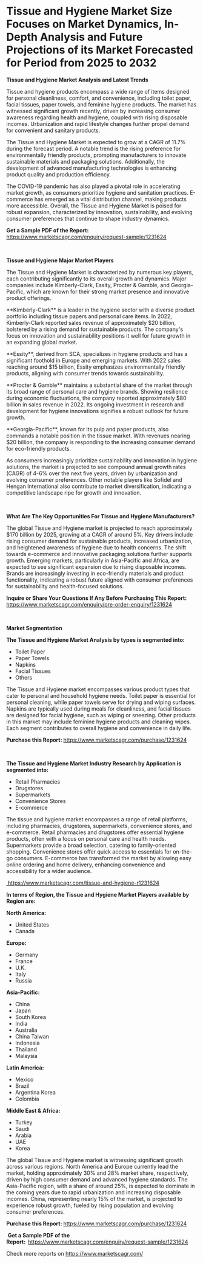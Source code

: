 <p><h1>Tissue and Hygiene Market Size Focuses on Market Dynamics, In-Depth Analysis and Future Projections of its Market Forecasted for Period from 2025 to 2032</h1></p><p><strong>Tissue and Hygiene Market Analysis and Latest Trends</strong></p>
<p><p>Tissue and hygiene products encompass a wide range of items designed for personal cleanliness, comfort, and convenience, including toilet paper, facial tissues, paper towels, and feminine hygiene products. The market has witnessed significant growth recently, driven by increasing consumer awareness regarding health and hygiene, coupled with rising disposable incomes. Urbanization and rapid lifestyle changes further propel demand for convenient and sanitary products.</p><p>The Tissue and Hygiene Market is expected to grow at a CAGR of 11.7% during the forecast period. A notable trend is the rising preference for environmentally friendly products, prompting manufacturers to innovate sustainable materials and packaging solutions. Additionally, the development of advanced manufacturing technologies is enhancing product quality and production efficiency.</p><p>The COVID-19 pandemic has also played a pivotal role in accelerating market growth, as consumers prioritize hygiene and sanitation practices. E-commerce has emerged as a vital distribution channel, making products more accessible. Overall, the Tissue and Hygiene Market is poised for robust expansion, characterized by innovation, sustainability, and evolving consumer preferences that continue to shape industry dynamics.</p></p>
<p><strong>Get a Sample PDF of the Report:&nbsp;</strong> <a href="https://www.marketscagr.com/enquiry/request-sample/1231624?utm_campaign=2126&utm_medium=2&utm_source=Github&utm_content=ia&utm_term=09022025&utm_id=tissue-and-hygiene">https://www.marketscagr.com/enquiry/request-sample/1231624</a></p>
<p>&nbsp;</p>
<p><strong>Tissue and Hygiene Major Market Players</strong></p>
<p><p>The Tissue and Hygiene Market is characterized by numerous key players, each contributing significantly to its overall growth and dynamics. Major companies include Kimberly-Clark, Essity, Procter & Gamble, and Georgia-Pacific, which are known for their strong market presence and innovative product offerings. </p><p>**Kimberly-Clark** is a leader in the hygiene sector with a diverse product portfolio including tissue papers and personal care items. In 2022, Kimberly-Clark reported sales revenue of approximately $20 billion, bolstered by a rising demand for sustainable products. The company's focus on innovation and sustainability positions it well for future growth in an expanding global market.</p><p>**Essity**, derived from SCA, specializes in hygiene products and has a significant foothold in Europe and emerging markets. With 2022 sales reaching around $15 billion, Essity emphasizes environmentally friendly products, aligning with consumer trends towards sustainability. </p><p>**Procter & Gamble** maintains a substantial share of the market through its broad range of personal care and hygiene brands. Showing resilience during economic fluctuations, the company reported approximately $80 billion in sales revenue in 2022. Its ongoing investment in research and development for hygiene innovations signifies a robust outlook for future growth.</p><p>**Georgia-Pacific**, known for its pulp and paper products, also commands a notable position in the tissue market. With revenues nearing $20 billion, the company is responding to the increasing consumer demand for eco-friendly products.</p><p>As consumers increasingly prioritize sustainability and innovation in hygiene solutions, the market is projected to see compound annual growth rates (CAGR) of 4-6% over the next five years, driven by urbanization and evolving consumer preferences. Other notable players like Sofidel and Hengan International also contribute to market diversification, indicating a competitive landscape ripe for growth and innovation.</p></p>
<p>&nbsp;</p>
<p><strong>What Are The Key Opportunities For Tissue and Hygiene Manufacturers?</strong></p>
<p><p>The global Tissue and Hygiene market is projected to reach approximately $170 billion by 2025, growing at a CAGR of around 5%. Key drivers include rising consumer demand for sustainable products, increased urbanization, and heightened awareness of hygiene due to health concerns. The shift towards e-commerce and innovative packaging solutions further supports growth. Emerging markets, particularly in Asia-Pacific and Africa, are expected to see significant expansion due to rising disposable incomes. Brands are increasingly investing in eco-friendly materials and product functionality, indicating a robust future aligned with consumer preferences for sustainability and health-focused solutions.</p></p>
<p><strong>Inquire or Share Your Questions If Any Before Purchasing This Report:</strong> <a href="https://www.marketscagr.com/enquiry/pre-order-enquiry/1231624?utm_campaign=2126&utm_medium=2&utm_source=Github&utm_content=ia&utm_term=09022025&utm_id=tissue-and-hygiene">https://www.marketscagr.com/enquiry/pre-order-enquiry/1231624</a></p>
<p>&nbsp;</p>
<p><strong>Market Segmentation</strong></p>
<p><strong>The Tissue and Hygiene Market Analysis by types is segmented into:</strong></p>
<p><ul><li>Toilet Paper</li><li>Paper Towels</li><li>Napkins</li><li>Facial Tissues</li><li>Others</li></ul></p>
<p><p>The Tissue and Hygiene market encompasses various product types that cater to personal and household hygiene needs. Toilet paper is essential for personal cleaning, while paper towels serve for drying and wiping surfaces. Napkins are typically used during meals for cleanliness, and facial tissues are designed for facial hygiene, such as wiping or sneezing. Other products in this market may include feminine hygiene products and cleaning wipes. Each segment contributes to overall hygiene and convenience in daily life.</p></p>
<p><strong>Purchase this Report:&nbsp;</strong><a href="https://www.marketscagr.com/purchase/1231624?utm_campaign=2126&utm_medium=2&utm_source=Github&utm_content=ia&utm_term=09022025&utm_id=tissue-and-hygiene">https://www.marketscagr.com/purchase/1231624</a></p>
<p>&nbsp;</p>
<p><strong>The Tissue and Hygiene Market Industry Research by Application is segmented into:</strong></p>
<p><ul><li>Retail Pharmacies</li><li>Drugstores</li><li>Supermarkets</li><li>Convenience Stores</li><li>E-commerce</li></ul></p>
<p><p>The tissue and hygiene market encompasses a range of retail platforms, including pharmacies, drugstores, supermarkets, convenience stores, and e-commerce. Retail pharmacies and drugstores offer essential hygiene products, often with a focus on personal care and health needs. Supermarkets provide a broad selection, catering to family-oriented shopping. Convenience stores offer quick access to essentials for on-the-go consumers. E-commerce has transformed the market by allowing easy online ordering and home delivery, enhancing convenience and accessibility for a wider audience.</p></p>
<p><a href="https://www.marketscagr.com/tissue-and-hygiene-r1231624?utm_campaign=2126&utm_medium=2&utm_source=Github&utm_content=ia&utm_term=09022025&utm_id=tissue-and-hygiene">&nbsp;https://www.marketscagr.com/tissue-and-hygiene-r1231624</a></p>
<p><strong>In terms of Region, the Tissue and Hygiene Market Players available by Region are:</strong></p>
<p>
    <p> <strong> North America: </strong>
        <ul>
            <li>United States</li>
            <li>Canada</li>
        </ul>
        </p> 
    <p> <strong> Europe: </strong>
        <ul>
            <li>Germany</li>
            <li>France</li>
            <li>U.K.</li>
            <li>Italy</li>
            <li>Russia</li>
        </ul>
        </p> 
    <p> <strong> Asia-Pacific: </strong>
        <ul>
            <li>China</li>
            <li>Japan</li>
            <li>South Korea</li>
            <li>India</li>
            <li>Australia</li>
            <li>China Taiwan</li>
            <li>Indonesia</li>
            <li>Thailand</li>
            <li>Malaysia</li>
        </ul>
        </p> 
    <p> <strong> Latin America: </strong>
        <ul>
            <li>Mexico</li>
            <li>Brazil</li>
            <li>Argentina Korea</li>
            <li>Colombia</li>
        </ul>
        </p> 
    <p> <strong> Middle East & Africa: </strong>
        <ul>
            <li>Turkey</li>
            <li>Saudi</li>
            <li>Arabia</li>
            <li>UAE</li>
            <li>Korea</li>
        </ul>
    </p>
    </p>
<p><p>The global Tissue and Hygiene market is witnessing significant growth across various regions. North America and Europe currently lead the market, holding approximately 30% and 28% market share, respectively, driven by high consumer demand and advanced hygiene standards. The Asia-Pacific region, with a share of around 25%, is expected to dominate in the coming years due to rapid urbanization and increasing disposable incomes. China, representing nearly 15% of the market, is projected to experience robust growth, fueled by rising population and evolving consumer preferences.</p></p>
<p><strong>Purchase this Report: </strong><a href="https://www.marketscagr.com/purchase/1231624?utm_campaign=2126&utm_medium=2&utm_source=Github&utm_content=ia&utm_term=09022025&utm_id=tissue-and-hygiene">https://www.marketscagr.com/purchase/1231624</a></p>
<p>&nbsp;<strong>Get a Sample PDF of the Report:&nbsp;&nbsp;</strong><a href="https://www.marketscagr.com/enquiry/request-sample/1231624?utm_campaign=2126&utm_medium=2&utm_source=Github&utm_content=ia&utm_term=09022025&utm_id=tissue-and-hygiene">https://www.marketscagr.com/enquiry/request-sample/1231624</a></p>
<p><strong></strong></p>
<p>Check more reports on <a href="https://www.marketscagr.com/?utm_campaign=2126&utm_medium=2&utm_source=Github&utm_content=ia&utm_term=09022025&utm_id=tissue-and-hygiene">https://www.marketscagr.com/</a></p>